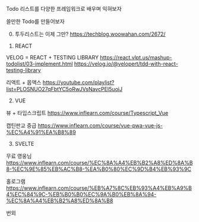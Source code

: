 Todo 리스트를 
다양한 프레임워크로 배우며
익혀보자

쓸만한 Todo를 만들어보자

0. 투두리스트는 이제 그만?
https://techblog.woowahan.com/2672/

1. REACT

VELOG = REACT + TESTING LIBRARY
https://react.vlpt.us/mashup-todolist/03-implement.html
https://velog.io/@velopert/tdd-with-react-testing-library

리액트 + 몹액스
https://youtube.com/playlist?list=PLOSNUO27qFbtYC5oRwJVsNavcPEI5uoiJ

2. VUE

뷰 + 타입스크립트
https://www.inflearn.com/course/Typescript_Vue

캡틴판교 중급
https://www.inflearn.com/course/vue-pwa-vue-js-%EC%A4%91%EA%B8%89

3. SVELTE

무료 영웅님
https://www.inflearn.com/course/%EC%8A%A4%EB%B2%A8%ED%8A%B8-%EC%9E%85%EB%AC%B8-%EA%B0%80%EC%9D%B4%EB%93%9C

홀로그램
https://www.inflearn.com/course/%EB%A7%8C%EB%93%A4%EB%A9%B4%EC%84%9C-%EB%B0%B0%EC%9A%B0%EB%8A%94-%EC%8A%A4%EB%B2%A8%ED%8A%B8

번외

